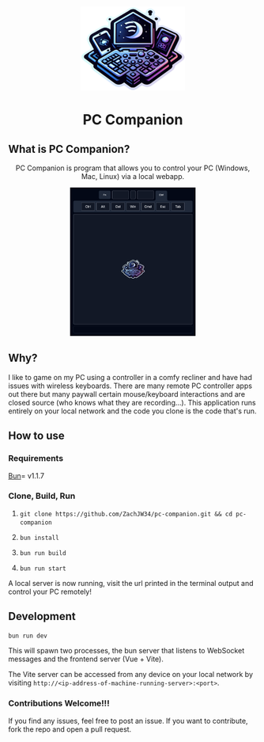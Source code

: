 <p align="center">
  <img src="./packages/frontend/public/pc-companion-logo.png" alt="Logo" height=170>
</p>
<h1 align="center">PC Companion</h1>

## What is PC Companion?

<p align="center">
PC Companion is program that allows you to control your PC (Windows, Mac, Linux) via a local webapp.
</p>

<p align="center">
  <img src="./pc-companion-screenshot.png" alt="Logo" height=300>
</p>

## Why?

I like to game on my PC using a controller in a comfy recliner and have had issues with wireless keyboards. There are many remote PC controller apps out there but many paywall certain mouse/keyboard interactions and are closed source (who knows what they are recording...). This application runs entirely on your local network and the code you clone is the code that's run.

## How to use

### Requirements

<a href="https://bun.sh/">Bun</a>= v1.1.7

### Clone, Build, Run

1. `git clone https://github.com/ZachJW34/pc-companion.git && cd pc-companion`

2. `bun install`

3. `bun run build`

4. `bun run start`

A local server is now running, visit the url printed in the terminal output and control your PC remotely!

## Development

```sh
bun run dev
```

This will spawn two processes, the bun server that listens to WebSocket messages and the frontend server (Vue + Vite).

The Vite server can be accessed from any device on your local network by visiting `http://<ip-address-of-machine-running-server>:<port>`.

### Contributions Welcome!!!

If you find any issues, feel free to post an issue. If you want to contribute, fork the repo and open a pull request.
